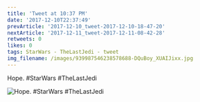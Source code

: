 ```yaml
---
title: 'Tweet at 10:37 PM'
date: '2017-12-10T22:37:49'
prevArticle: '2017-12-10_tweet-2017-12-10-18-47-20'
nextArticle: '2017-12-11_tweet-2017-12-11-08-42-28'
retweets: 0
likes: 0
tags: StarWars - TheLastJedi - tweet
img_filename: /images/939987546238578688-DQuBoy_XUAIJixx.jpg
---
```

Hope. #StarWars #TheLastJedi

![Hope. #StarWars #TheLastJedi](/images/939987546238578688-DQuBoy_XUAIJixx.jpg "Hope. #StarWars #TheLastJedi")